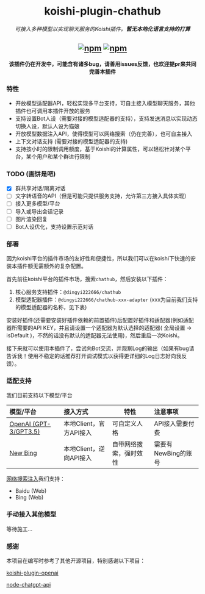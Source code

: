 
<div align="center">

# koishi-plugin-chathub

_可接入多种模型以实现聊天服务的Koishi插件。**暂无本地化语言支持的打算**_

## [![npm](https://img.shields.io/npm/v/@dingyi222666/koishi-plugin-chathub)](https://www.npmjs.com/package/@dingyi222666/koishi-plugin-chathub) [![npm](https://img.shields.io/npm/dt/@dingyi222666/koishi-plugin-chathub)](https://www.npmjs.com/package/@dingyi222666/koishi-plugin-chathub)

**该插件仍在开发中，可能含有诸多bug，请善用issues反馈，也欢迎提pr来共同完善本插件**

</div>

### 特性

- 开放模型适配器API，轻松实现多平台支持，可自主接入模型聊天服务，其他插件也可调用本插件开放的服务
- 支持设置Bot人设（需要对接的模型适配器的支持），支持发送消息以实现动态切换人设，默认人设为猫娘
- 开放模型数据注入API，使得模型可以网络搜索（仍在完善），也可自主接入
- 上下文对话支持 (需要对接的模型适配器的支持)
- 支持按小时的限制调用额度，基于Koishi的计算属性，可以轻松针对某个平台，某个用户和某个群进行限制

### TODO (画饼是吧)

- [x] 群共享对话/隔离对话
- [ ] 文字转语音的API（但是可能只提供服务支持，允许第三方接入具体实现）
- [ ] 接入更多模型/平台
- [ ] 导入或导出会话记录
- [ ] 图片渲染回复
- [ ] Bot人设优化，支持设置示范对话

### 部署

因为koishi平台的插件市场的友好性和便捷性，所以我们可以在koishi下快速的安装本插件额无需额外的复杂配置。

首先前往koishi平台的插件市场，搜索`chathub`，然后安装以下插件：

1. 核心服务支持插件：`@dingyi222666/chathub`
2. 模型适配器插件：`@dingyi222666/chathub-xxx-adapter` (xxx为目前我们支持的模型适配器的名称，见下表)

安装好插件(还需要安装好插件依赖的前置插件)后配置好插件和适配器(例如适配器所需要的API KEY，并且请设置一个适配器为默认选择的适配器(
    全局设置 -> isDefault
)，不然的话没有默认的适配器无法使用)，然后重启一次Koishi。

接下来就可以使用本插件了，尝试向Bot交流，并观察Log的输出（如果有bug请告诉我！使用不稳定的话推荐打开调试模式以获得更详细的Log日志好向我反馈）。

### 适配支持

我们目前支持以下模型/平台

|  模型/平台  |  接入方式  |  特性  |  注意事项  |
|:----------|:----------|-------|:----------|
| [OpenAI (GPT-3/GPT3.5)](/packages/openai-adapter/README.md) | 本地Client，官方API接入 | 可自定义人格 | API接入需要付费 |
| [New Bing](/packages/newbing-adapter/README.md) | 本地Client，逆向API接入 | 自带网络搜索，强时效性 | 需要有NewBing的账号 |

[网络搜索注入](/packages/search-service/README.md)我们支持：

- Baidu (Web)
- Bing (Web)

### 手动接入其他模型

等待施工...

### 感谢

本项目在编写时参考了其他开源项目，特别感谢以下项目：

[koishi-plugin-openai](https://github.com/TomLBZ/koishi-plugin-openai)

[node-chatgpt-api](https://github.com/waylaidwanderer/node-chatgpt-api)
